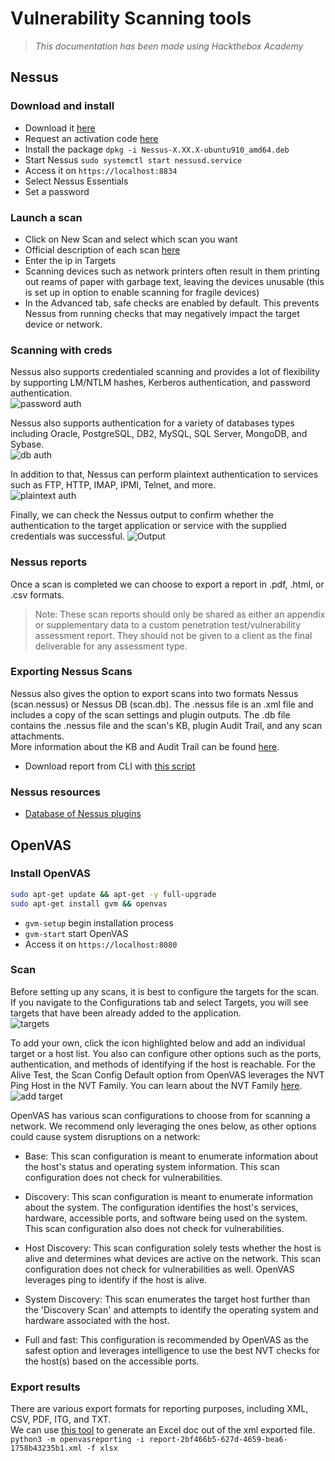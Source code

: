 # Vulnerability Scanning tools

> *This documentation has been made using Hackthebox Academy*

## Nessus

### Download and install

- Download it [here](https://www.tenable.com/downloads/nessus?loginAttempted=true)
- Request an activation code [here](https://www.tenable.com/products/nessus/activation-code)
- Install the package `dpkg -i Nessus-X.XX.X-ubuntu910_amd64.deb`
- Start Nessus `sudo systemctl start nessusd.service`
- Access it on `https://localhost:8834`
- Select Nessus Essentials
- Set a password

### Launch a scan

- Click on New Scan and select which scan you want
- Official description of each scan [here](https://docs.tenable.com/nessus/Content/ScanAndPolicyTemplates.htm)
- Enter the ip in Targets
- Scanning devices such as network printers often result in them printing out reams of paper with garbage text, leaving the devices unusable (this is set up in option to enable scanning for fragile devices)
- In the Advanced tab, safe checks are enabled by default. This prevents Nessus from running checks that may negatively impact the target device or network.

### Scanning with creds

Nessus also supports credentialed scanning and provides a lot of flexibility by supporting LM/NTLM hashes, Kerberos authentication, and password authentication.  
![password auth](../.res/2023-03-17-17-46-25.png)  

Nessus also supports authentication for a variety of databases types including Oracle, PostgreSQL, DB2, MySQL, SQL Server, MongoDB, and Sybase.  
![db auth](../.res/2023-03-17-17-46-50.png)

In addition to that, Nessus can perform plaintext authentication to services such as FTP, HTTP, IMAP, IPMI, Telnet, and more.  
![plaintext auth](../.res/2023-03-17-17-47-10.png)

Finally, we can check the Nessus output to confirm whether the authentication to the target application or service with the supplied credentials was successful.
![Output](../.res/2023-03-17-17-47-32.png)

### Nessus reports

Once a scan is completed we can choose to export a report in .pdf, .html, or .csv formats.  
> Note: These scan reports should only be shared as either an appendix or supplementary data to a custom penetration test/vulnerability assessment report. They should not be given to a client as the final deliverable for any assessment type.

### Exporting Nessus Scans

Nessus also gives the option to export scans into two formats Nessus (scan.nessus) or Nessus DB (scan.db). The .nessus file is an .xml file and includes a copy of the scan settings and plugin outputs. The .db file contains the .nessus file and the scan's KB, plugin Audit Trail, and any scan attachments.  
More information about the KB and Audit Trail can be found [here](https://community.tenable.com/s/article/What-is-included-in-a-nessus-db-file).  

- Download report from CLI with [this script](https://raw.githubusercontent.com/eelsivart/nessus-report-downloader/master/nessus6-report-downloader.rb)

### Nessus resources

- [Database of Nessus plugins](https://www.tenable.com/plugins)

## OpenVAS

### Install OpenVAS

```bash
sudo apt-get update && apt-get -y full-upgrade
sudo apt-get install gvm && openvas
```

- `gvm-setup` begin installation process
- `gvm-start` start OpenVAS
- Access it on  `https://localhost:8080`

### Scan

Before setting up any scans, it is best to configure the targets for the scan. If you navigate to the Configurations tab and select Targets, you will see targets that have been already added to the application.  
![targets](../.res/2023-03-17-18-51-29.png)

To add your own, click the icon highlighted below and add an individual target or a host list. You also can configure other options such as the ports, authentication, and methods of identifying if the host is reachable. For the Alive Test, the Scan Config Default option from OpenVAS leverages the NVT Ping Host in the NVT Family. You can learn about the NVT Family [here](https://docs.greenbone.net/GSM-Manual/gos-6/en/scanning.html#vulnerabilitymanagement-create-target).  
![add target](../.res/2023-03-17-18-51-41.png)  

OpenVAS has various scan configurations to choose from for scanning a network. We recommend only leveraging the ones below, as other options could cause system disruptions on a network:

- Base: This scan configuration is meant to enumerate information about the host's status and operating system information. This scan configuration does not check for vulnerabilities.

- Discovery: This scan configuration is meant to enumerate information about the system. The configuration identifies the host's services, hardware, accessible ports, and software being used on the system. This scan configuration also does not check for vulnerabilities.

- Host Discovery: This scan configuration solely tests whether the host is alive and determines what devices are active on the network. This scan configuration does not check for vulnerabilities as well. OpenVAS leverages ping to identify if the host is alive.

- System Discovery: This scan enumerates the target host further than the 'Discovery Scan' and attempts to identify the operating system and hardware associated with the host.

- Full and fast: This configuration is recommended by OpenVAS as the safest option and leverages intelligence to use the best NVT checks for the host(s) based on the accessible ports.

### Export results

There are various export formats for reporting purposes, including XML, CSV, PDF, ITG, and TXT.  
We can use [this tool](https://github.com/TheGroundZero/openvasreporting) to generate an Excel doc out of the xml exported file.  
`python3 -m openvasreporting -i report-2bf466b5-627d-4659-bea6-1758b43235b1.xml -f xlsx`
